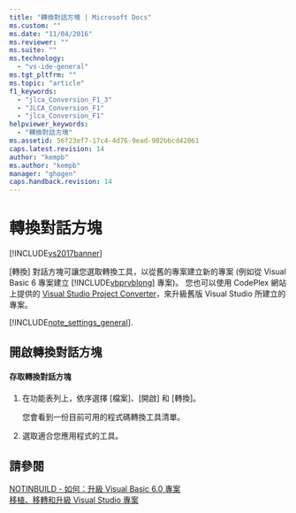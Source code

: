 ```yaml
---
title: "轉換對話方塊 | Microsoft Docs"
ms.custom: ""
ms.date: "11/04/2016"
ms.reviewer: ""
ms.suite: ""
ms.technology: 
  - "vs-ide-general"
ms.tgt_pltfrm: ""
ms.topic: "article"
f1_keywords: 
  - "jlca_Conversion_F1_3"
  - "JLCA_Conversion_F1"
  - "jlca_Conversion_F1"
helpviewer_keywords: 
  - "轉換對話方塊"
ms.assetid: 56f23ef7-17c4-4d76-9ead-982bbcd42061
caps.latest.revision: 14
author: "kempb"
ms.author: "kempb"
manager: "ghogen"
caps.handback.revision: 14
---
```

# 轉換對話方塊
[!INCLUDE[vs2017banner](../../code-quality/includes/vs2017banner.md)]

\[轉換\] 對話方塊可讓您選取轉換工具，以從舊的專案建立新的專案 \(例如從 Visual Basic 6 專案建立 [!INCLUDE[vbprvblong](../../ide/reference/includes/vbprvblong_md.md)] 專案\)。 您也可以使用 CodePlex 網站上提供的 [Visual Studio Project Converter](http://go.microsoft.com/fwlink/?LinkID=246465)，來升級舊版 Visual Studio 所建立的專案。  
  
 [!INCLUDE[note_settings_general](../../data-tools/includes/note_settings_general_md.md)].  
  
## 開啟轉換對話方塊  
  
#### 存取轉換對話方塊  
  
1.  在功能表列上，依序選擇 \[檔案\]、\[開啟\] 和 \[轉換\]。  
  
     您會看到一份目前可用的程式碼轉換工具清單。  
  
2.  選取適合您應用程式的工具。  
  
## 請參閱  
 [NOTINBUILD \- 如何：升級 Visual Basic 6.0 專案](http://msdn.microsoft.com/zh-tw/c0421e57-5bba-422e-934d-ec42ab9f2af9)   
 [移植、移轉和升級 Visual Studio 專案](../../porting/porting-migrating-and-upgrading-visual-studio-projects.md)